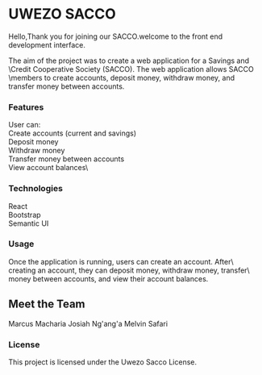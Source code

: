# UWEZO SACCO 

Hello,Thank you for joining our SACCO.welcome to the front end development interface.

The aim of the project was to create a web application for a Savings and \Credit Cooperative Society (SACCO). The web application allows SACCO \members to create accounts, deposit money, withdraw money, and transfer money between accounts.

### Features
User can:\
 Create accounts (current and savings)\
 Deposit money\
 Withdraw money\
 Transfer money between accounts\
 View account balances\

### Technologies

 React\
 Bootstrap\
 Semantic UI

### Usage

Once the application is running, users can create an account. After\ creating an account, they can deposit money, withdraw money, transfer\ money between accounts, and view their account balances.

## Meet the Team

  Marcus Macharia
  Josiah Ng'ang'a
  Melvin Safari


### License
This project is licensed under the Uwezo Sacco License.